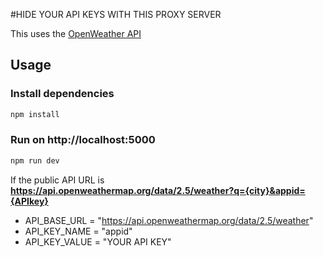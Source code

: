 #HIDE YOUR API KEYS WITH THIS PROXY SERVER

This uses the [OpenWeather API](https://openweathermap.org/api)
## Usage
### Install dependencies
```bash
npm install
```
### Run on http://localhost:5000
```bash
npm run dev
```

If the public API URL is **https://api.openweathermap.org/data/2.5/weather?q={city}&appid={APIkey}**

- API_BASE_URL = "https://api.openweathermap.org/data/2.5/weather"
- API_KEY_NAME = "appid"
- API_KEY_VALUE = "YOUR API KEY"
